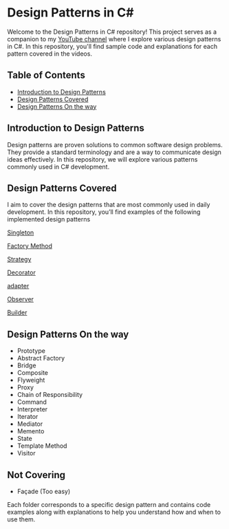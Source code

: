 # Design Patterns in C#  

Welcome to the Design Patterns in C# repository! This project serves as a companion to my [YouTube channel](https://www.youtube.com/@mostafa_dindar) where I explore various design patterns in C#. In this repository, you'll find sample code and explanations for each pattern covered in the videos.  

## Table of Contents  

- [Introduction to Design Patterns](#introduction-to-design-patterns)  
- [Design Patterns Covered](#design-patterns-covered)  
- [Design Patterns On the way](#design-patterns-on-the-way)  
 

## Introduction to Design Patterns  

Design patterns are proven solutions to common software design problems. They provide a standard terminology and are a way to communicate design ideas effectively. In this repository, we will explore various patterns commonly used in C# development.  

## Design Patterns Covered
I aim to cover the design patterns that are most commonly used in daily development. In this repository, you’ll find examples of the following implemented design patterns

[Singleton](https://github.com/MDindar/DesignPatterns/tree/main/singleton)

[Factory Method](https://github.com/MDindar/DesignPatterns/tree/main/factorymethod)

[Strategy](https://github.com/MDindar/DesignPatterns/tree/main/strategy)

[Decorator](https://github.com/MDindar/DesignPatterns/tree/main/decorator)

[adapter](https://github.com/MDindar/DesignPatterns/tree/main/adapter)

[Observer](https://github.com/MDindar/DesignPatterns/tree/main/observer)

[Builder](https://github.com/MDindar/DesignPatterns/tree/main/builder)



## Design Patterns On the way  
- Prototype  
- Abstract Factory
- Bridge  
- Composite  
- Flyweight  
- Proxy  
- Chain of Responsibility  
- Command  
- Interpreter  
- Iterator  
- Mediator  
- Memento  
- State  
- Template Method  
- Visitor  

## Not Covering 
- Façade (Too easy)

Each folder corresponds to a specific design pattern and contains code examples along with explanations to help you understand how and when to use them.  
